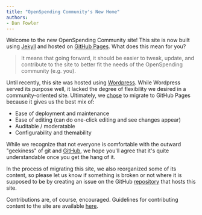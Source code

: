 ```yaml
---
title: "OpenSpending Community's New Home"
authors:
- Dan Fowler
---
```


Welcome to the new OpenSpending Community site!  This site is now
built using [Jekyll](http://jekyllrb.com/) and hosted on
[GitHub Pages](https://pages.github.com/).  What does this mean for
you?

> It means that going forward, it should be easier to tweak, update,
  and contribute to the site to better fit the needs of the
  OpenSpending community (e.g. you).

Until recently, this site was hosted using
[Wordpress](https://wordpress.org/).  While Wordpress served its
purpose well, it lacked the degree of flexibility we desired in a
community-oriented site.  Ultimately, we
[chose](https://discuss.okfn.org/t/openspending-community-website-migration-2015/330)
to migrate to GitHub Pages because it gives us the best mix of:

- Ease of deployment and maintenance
- Ease of editing (can do one-click editing and see changes appear)
- Auditable / moderatable
- Configurability and themability

While we recognize that not everyone is comfortable with the outward
"geekiness" of git and [GitHub](https://github.com), we hope you'll
agree that it's quite understandable once you get the hang of it.

In the process of migrating this site, we also reorganized some of its
content, so please let us know if something is broken or not where it
is supposed to be by creating an issue on the GitHub
[repository](https://github.com/openspending/dotorg/issues/) that hosts this
site.

Contributions are, of course, encouraged.  Guidelines for contributing
content to the site are available
[here](http://community.openspending.org/meta/contribute/).
